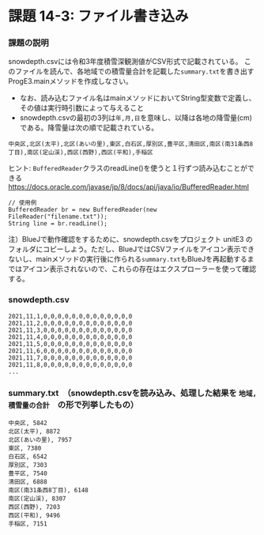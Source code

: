 # 課題 14-3: ファイル書き込み

### 課題の説明
snowdepth.csvには令和3年度積雪深観測値がCSV形式で記載されている。
このファイルを読んで、各地域での積雪量合計を記載した`summary.txt`を書き出すProgE3.mainメソッドを作成しなさい。

- なお、読み込むファイル名はmainメソッドにおいてString型変数で定義し、その値は実行時引数によって与えること
- snowdepth.csvの最初の3列は`年,月,日`を意味し、以降は各地の降雪量(cm)である。降雪量は次の順で記載されている。

`中央区,北区(太平),北区(あいの里),東区,白石区,厚別区,豊平区,清田区,南区(南31条西8丁目),南区(定山渓),西区(西野),西区(平和),手稲区
`

ヒント: `BufferedReader`クラスのreadLine()を使うと１行ずつ読み込むことができる
https://docs.oracle.com/javase/jp/8/docs/api/java/io/BufferedReader.html

```
// 使用例
BufferedReader br = new BufferedReader(new FileReader("filename.txt"));
String line = br.readLine();
```
注）BlueJで動作確認をするために、snowdepth.csvをプロジェクト unitE3 のフォルダにコピーしよう。ただし、BlueJではCSVファイルをアイコン表示できないし、mainメソッドの実行後に作られる`summary.txt`もBlueJを再起動するまではアイコン表示されないので、これらの存在はエクスプローラーを使って確認する。
### snowdepth.csv
```
2021,11,1,0,0,0,0,0,0,0,0,0,0,0,0,0
2021,11,2,0,0,0,0,0,0,0,0,0,0,0,0,0
2021,11,3,0,0,0,0,0,0,0,0,0,0,0,0,0
2021,11,4,0,0,0,0,0,0,0,0,0,0,0,0,0
2021,11,5,0,0,0,0,0,0,0,0,0,0,0,0,0
2021,11,6,0,0,0,0,0,0,0,0,0,0,0,0,0
2021,11,7,0,0,0,0,0,0,0,0,0,0,0,0,0
2021,11,8,0,0,0,0,0,0,0,0,0,0,0,0,0
...
```

### summary.txt　（snowdepth.csvを読み込み、処理した結果を `地域, 積雪量の合計`　の形で列挙したもの）
```
中央区, 5842
北区(太平), 8872
北区(あいの里), 7957
東区, 7380
白石区, 6542
厚別区, 7303
豊平区, 7540
清田区, 6888
南区(南31条西8丁目), 6148
南区(定山渓), 8307
西区(西野), 7203
西区(平和), 9496
手稲区, 7151
```
